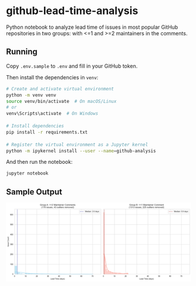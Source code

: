 # github-lead-time-analysis

Python notebook to analyze lead time of issues in most popular GitHub repositories in two groups: with <=1 and >=2 maintainers in the comments.

## Running

Copy `.env.sample` to `.env` and fill in your GitHub token.

Then install the dependencies in `venv`:

```bash
# Create and activate virtual environment
python -m venv venv
source venv/bin/activate  # On macOS/Linux
# or
venv\Scripts\activate  # On Windows

# Install dependencies
pip install -r requirements.txt

# Register the virtual environment as a Jupyter kernel
python -m ipykernel install --user --name=github-analysis
```

And then run the notebook:

```bash
jupyter notebook
```

## Sample Output

![Sample Output](sample-output.png)
